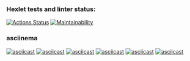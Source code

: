 ### Hexlet tests and linter status:
[![Actions Status](https://github.com/AMSmirnova/java-project-61/workflows/hexlet-check/badge.svg)](https://github.com/AMSmirnova/java-project-61/actions)
[![Maintainability](https://api.codeclimate.com/v1/badges/7b2e0864c3f3db0972e5/maintainability)](https://codeclimate.com/github/AMSmirnova/java-project-61/maintainability)

### asciinema
[![asciicast](https://asciinema.org/a/2jPHnCKkxKXGhPdy7rDlKFbkL.svg)](https://asciinema.org/a/2jPHnCKkxKXGhPdy7rDlKFbkL)
[![asciicast](https://asciinema.org/a/yGaBNHkWOQ8eDY16QLZh0mtHz.svg)](https://asciinema.org/a/yGaBNHkWOQ8eDY16QLZh0mtHz)
[![asciicast](https://asciinema.org/a/Tv6KAAO5aSolWk2H1Dt5HaZXb.svg)](https://asciinema.org/a/Tv6KAAO5aSolWk2H1Dt5HaZXb)
[![asciicast](https://asciinema.org/a/ELy3g2L22f5ql3nQFopcZ5snP.svg)](https://asciinema.org/a/ELy3g2L22f5ql3nQFopcZ5snP)
[![asciicast](https://asciinema.org/a/eeh9hWc00zMJy7A3Pnq9E2CSC.svg)](https://asciinema.org/a/eeh9hWc00zMJy7A3Pnq9E2CSC)
[![asciicast](https://asciinema.org/a/yWkd5CWUh1ql7cVAtR38GBMxr.svg)](https://asciinema.org/a/yWkd5CWUh1ql7cVAtR38GBMxr)

